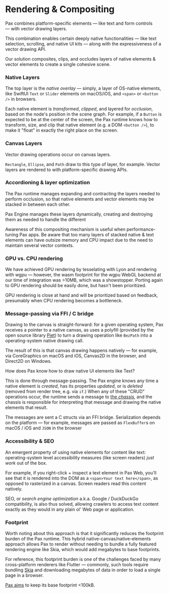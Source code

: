 # Rendering & Compositing

Pax combines platform-specific elements — like text and form controls — with vector drawing layers.

This combination enables certain deeply native functionalities — like text selection, scrolling, and native UI kits — along with the expressiveness of a vector drawing API.

Our solution composites, clips, and occludes layers of native elements & vector elements to create a single cohesive scene.

### Native Layers

The top layer is the _native overlay_ — simply, a layer of OS-native elements, like SwiftUI `Text` or `Slider` elements on macOS/iOS, and `<span>` or `<button />` in browsers.

Each native element is _transformed_, _clipped_, and layered for _occlusion_, based on the node's position in the scene graph.  For example, if a `Button` is expected to be at the center of the screen, the Pax runtime knows how to transform, size, and clip that native element (e.g. a DOM `<button />`), to make it "float" in exactly the right place on the screen.

### Canvas Layers

Vector drawing operations occur on canvas layers.

`Rectangle`, `Ellipse`, and `Path` draw to this type of layer, for example.  Vector layers are rendered to with platform-specific drawing APIs.

### Accordioning & layer optimization

The Pax runtime manages expanding and contracting the layers needed to perform occlusion, so that native elements and vector elements may be stacked in between each other. 

Pax Engine manages these layers dynamically, creating and destroying them as needed to handle the different 

Awareness of this compositing mechanism is useful when performance-tuning Pax apps.  Be aware that too many layers of stacked native & text elements can have outsize memory and CPU impact due to the need to maintain several vector contexts.

### GPU vs. CPU rendering

We have achieved GPU rendering by tesselating with Lyon and rendering with wgpu — however, the wasm footprint for the wgpu WebGL backend at our time of integration was >10MB, which was a showstopper.  Porting again to GPU rendering should be easily done, but hasn't been prioritized.

GPU rendering is close at hand and will be prioritized based on feedback, presumably when CPU rendering becomes a bottleneck.


### Message-passing via FFI / C bridge

Drawing to the canvas is straight-forward:  for a given operating system, Pax receives a pointer to a native canvas, as uses a polyfill (provided by the open source library [Piet](https://www.github.com/linebender/piet)) to turn a drawing operation like `BezPath` into a operating-system native drawing call.

The result of this is that canvas drawing happens natively — for example, via CoreGraphics on macOS and iOS, Canvas2D in the browser, and Direct2D on Windows.

How does Pax know how to draw native UI elements like Text?

This is done through message-passing.  The Pax engine knows any time a native element is _created_, has its properties _updated_, or is _deleted_ (removed from render tree, e.g. via `if`.)  When any of these "CRUD" operations occur, the runtime sends a message to [the _chassis_](./compilation-model.md), and the chassis is responsible for interpreting that message and drawing the native elements that result.

The messages are sent a C structs via an FFI bridge.  Serialization depends on the platform — for example, messages are passed as `FlexBuffer`s on macOS / iOS and `JSON` in the browser



### Accessibility & SEO

An emergent property of using native elements for content like text: operating-system level accessibility measures (like screen readers) _just work_ out of the box.

For example, if you right-click + inspect a text element in Pax Web, you'll see that it is rendered into the DOM as a `<span>Your text here</span>`, as opposed to rasterized in a canvas.  Screen readers read this content natively.

SEO, or _search engine optimization_ a.k.a. Google / DuckDuckGo compatibility, is also thus solved, allowing crawlers to access text content exactly as they would in any plain ol' Web page or application.


### Footprint

Worth noting about this approach is that it significantly reduces the footprint burden of the Pax runtime.  This hybrid native-canvas/native-elements approach allows Pax to render without needing to bundle a fully featured rendering engine like Skia, which would add megabytes to base footprints.  

For reference, this footprint burden is one of the challenges faced by many cross-platform renderers like Flutter — commonly, such tools require bundling [Skia](https://skia.googlesource.com/skia) and downloading megabytes of data in order to load a single page in a browser.

[Pax aims](../intro-priorities-and-prior-art.md) to keep its base footprint <100kB.




